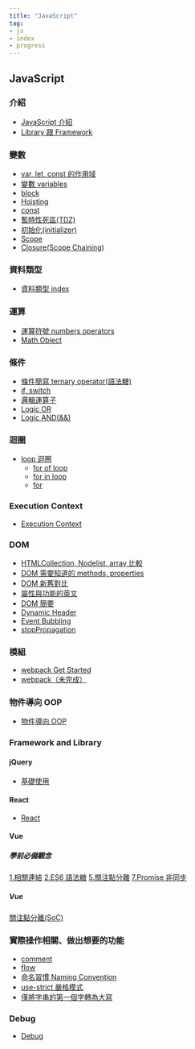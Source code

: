 ```yaml
---
title: "JavaScript"
tag: 
- js
- index
- progress
---
```

## JavaScript
### 介紹
- [JavaScript 介紹](JavaScript/介紹/JavaScript%20介紹.md)
- [Library 跟 Framework](Library%20跟%20Framework.md)

### 變數
- [var, let, const 的作用域](JavaScript/變數/var,%20let,%20const%20的作用域.md)
- [變數 variables](JavaScript/變數/變數%20variables.md)
- [block](JavaScript/變數/block.md)
- [Hoisting](JavaScript/變數/Hoisting.md)
- [const](JavaScript/變數/const.md)
- [暫時性死區(TDZ)](JavaScript/變數/暫時性死區(TDZ).md)
- [初始化(initializer)](JavaScript/變數/初始化(initializer).md)
- [Scope](JavaScript/變數/Scope.md)
- [Closure(Scope Chaining)](JavaScript/變數/Closure(Scope%20Chaining).md)

### 資料類型
- [資料類型 index](JavaScript/資料類型/資料類型%20index.md)

### 運算
- [運算符號 numbers operators](JavaScript/邏輯、條件、比較/運算/運算符號%20numbers%20operators.md)
- [Math Object](JavaScript/邏輯、條件、比較/運算/Math%20Object.md)
### 條件
- [條件簡寫 ternary operator(語法糖)](JavaScript/邏輯、條件、比較/條件/條件簡寫%20ternary%20operator(語法糖).md)
- [if, switch](JavaScript/邏輯、條件、比較/條件/if,%20switch.md)
- [邏輯運算子](JavaScript/邏輯、條件、比較/條件/邏輯運算子.md)
- [Logic OR](JavaScript/邏輯、條件、比較/條件/Logic%20OR.md)
- [Logic AND(&&)](JavaScript/邏輯、條件、比較/條件/Logic%20AND(&&).md)
### 迴圈
- [loop 迴圈](JavaScript/邏輯、條件、比較/迴圈/loop%20迴圈.md)
	- [for of loop](JavaScript/邏輯、條件、比較/迴圈/for/for%20of%20loop.md)
	- [for in loop](JavaScript/邏輯、條件、比較/迴圈/for/for%20in%20loop.md)
	- [for](JavaScript/邏輯、條件、比較/迴圈/for/for.md)

### Execution Context
- [Execution Context](JavaScript/Execution%20Context/Execution%20Context.md)

### DOM
- [HTMLCollection, Nodelist, array 比較](JavaScript/DOM/HTMLCollection,%20Nodelist,%20array%20比較.md)
- [DOM 需要知道的 methods, properties](JavaScript/DOM/DOM%20需要知道的%20methods,%20properties.md)
- [DOM 新舊對比](JavaScript/DOM/DOM%20新舊對比.md)
- [屬性與功能的英文](JavaScript/DOM/屬性與功能的英文.md)
- [DOM 簡要](JavaScript/DOM/DOM%20簡要.md)
- [Dynamic Header](JavaScript/DOM/Dynamic%20Header.md)
- [Event Bubbling](JavaScript/DOM/Event%20Bubbling.md)
- [stopPropagation](JavaScript/DOM/stopPropagation.md)

### 模組
- [webpack Get Started](JavaScript/webpack/webpack%20Get%20Started.md)
- [webpack（未完成）](JavaScript/webpack/webpack（未完成）.md)

### 物件導向 OOP
- [物件導向 OOP](JavaScript/物件導向%20OOP/物件導向%20OOP.md)

### Framework and Library
#### jQuery
- [基礎使用](JavaScript/jQuery/基礎使用.md)
#### React
- [React](JavaScript/React/React.md)

#### Vue
##### 學前必備觀念
[1.相關連結](JavaScript/Vue/vue%20學前必備觀念/1.相關連結.md)
[2.ES6 語法糖](JavaScript/Vue/vue%20學前必備觀念/2.ES6%20語法糖.md)
[5.關注點分離](JavaScript/Vue/vue%20學前必備觀念/5.關注點分離.md)
[7.Promise 非同步](JavaScript/Vue/vue%20學前必備觀念/7.Promise%20非同步.md)

##### Vue
[關注點分離(SoC)](JavaScript/Vue/關注點分離(SoC).md)


### 實際操作相關、做出想要的功能
- [comment](JavaScript/實作流程相關/comment.md)
- [flow](JavaScript/實作流程相關/flow.md)
- [命名習慣 Naming Convention](JavaScript/實作流程相關/命名習慣%20Naming%20Convention.md)
- [use-strict 嚴格模式](JavaScript/實作流程相關/use-strict%20嚴格模式.md)
- [僅將字串的第一個字轉為大寫](JavaScript/實作流程相關/僅將字串的第一個字轉為大寫.md)
### Debug
- [Debug](JavaScript/Debug/Debug.md)


